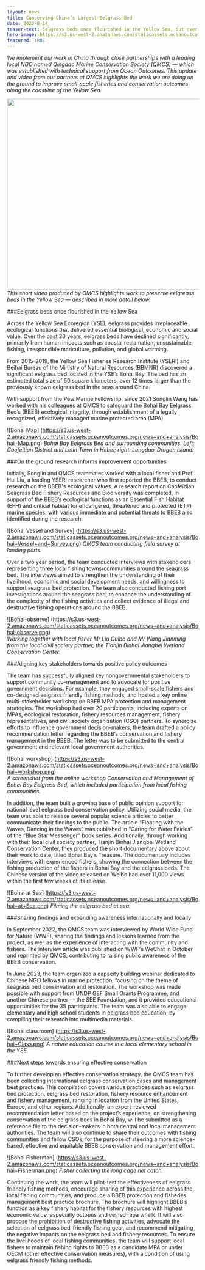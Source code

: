 ```yaml
---
layout: news
title: Conserving China’s Largest Eelgrass Bed
date: 2023-8-14
teaser-text: Eelgrass beds once flourished in the Yellow Sea, but over the past 30 years, eelgrass beds have declined significantly. We are working with our partners Qingdao Marine Conservation Society in China to reverse this decline.
hero-image: https://s3.us-west-2.amazonaws.com/staticassets.oceanoutcomes.org/news+and+analysis/Bohai+Painting.jpeg
featured: TRUE
---
```

*We implement our work in China through close partnerships with a leading local NGO named Qingdao Marine Conservation Society (QMCS) — which was established with technical support from Ocean Outcomes. This update and video from our partners at QMCS highlights the work we are doing on the ground to improve small-scale fisheries and conservation outcomes along the coastline of the Yellow Sea.*

<a href="https://s3.us-west-2.amazonaws.com/staticassets.oceanoutcomes.org/news+and+analysis/Eelgrass+bed+UPDATED.mp4" target="_blank"><img src="https://s3.us-west-2.amazonaws.com/staticassets.oceanoutcomes.org/news+and+analysis/eelgrass-video-thumbnail.png" width="900" height="500" border="0" /></a>  
*This short video produced by QMCS highlights work to preserve eelgreass beds in the Yellow Sea — described in more detail below.*

###Eelgrass beds once flourished in the Yellow Sea 

Across the Yellow Sea Ecoregion (YSE), eelgrass provides irreplaceable ecological functions that delivered essential biological, economic and social value. Over the past 30 years, eelgrass beds have declined significantly, primarily from human impacts such as coastal reclamation, unsustainable fishing, irresponsible mariculture, pollution, and global warming. 

From 2015-2019, the Yellow Sea Fisheries Research Institute (YSERI) and Beihai Bureau of the Ministry of Natural Resources (BBMNR) discovered a significant eelgrass bed located in the YSE’s Bohai Bay. The bed has an estimated total size of 50 square kilometers, over 12 times larger than the previously known eelgrass bed in the seas around China. 

With support from the Pew Marine Fellowship, since 2021 Songlin Wang has worked with his colleagues at QMCS to safeguard the Bohai Bay Eelgrass Bed’s (BBEB) ecological integrity, through establishment of a legally recognized, effectively managed marine protected area (MPA). 

![Bohai Map] (https://s3.us-west-2.amazonaws.com/staticassets.oceanoutcomes.org/news+and+analysis/Bohai+Map.png)
*Bohai Bay Eelgrass Bed and surrounding communities. Left: Caofeitian District and Letin Town in Hebei; right: Longdao-Dragon Island.*

###On the ground research informs improvement opportunities

Initially, Songlin and QMCS teammates worked with a local fisher and Prof. Hui Liu, a leading YSERI researcher who first reported the BBEB, to conduct research on the BBEB's ecological values. A research report on Caofeidian Seagrass Bed Fishery Resources and Biodiversity was completed, in support of the BBEB’s ecological functions as an Essential Fish Habitat (EFH) and critical habitat for endangered, threatened and protected (ETP) marine species, with various immediate and potential threats to BBEB also identified during the research. 

![Bohai Vessel and Survey] (https://s3.us-west-2.amazonaws.com/staticassets.oceanoutcomes.org/news+and+analysis/Bohai+Vessel+and+Survey.png)
*QMCS team conducting field survey at landing ports.* 
  
Over a two year period, the team conducted interviews with stakeholders representing three local fishing towns/communities around the seagrass bed. The interviews aimed to strengthen the understanding of their livelihood, economic and social development needs, and willingness to support seagrass bed protection. The team also conducted fishing port investigations around the seagrass bed, to enhance the understanding of the complexity of the fishing activities and collect evidence of illegal and destructive fishing operations around the BBEB. 

![Bohai-observe] (https://s3.us-west-2.amazonaws.com/staticassets.oceanoutcomes.org/news+and+analysis/Bohai-observe.png)   
*Working together with local fisher Mr Liu Cuibo and Mr Wang Jianming from the local civil society partner, the Tianjin Binhai Jiangbei Wetland Conservation Center.* 

###Aligning key stakeholders towards positive policy outcomes

The team has successfully aligned key nongovernmental stakeholders to support community co-management and to advocate for positive government decisions. For example, they engaged small-scale fishers and co-designed eelgrass friendly fishing methods, and hosted a key online multi-stakeholder workshop on BBEB MPA protection and management strategies. The workshop had over 20 participants, including experts on MPAs, ecological restoration, fishery resources management, fishery representatives, and civil society organization (CSO) partners. To synergize efforts to influence government decision-makers, the team drafted a policy recommendation letter regarding the BBEB’s conservation and fishery management in the BBEB. The letter was to be submitted to the central government and relevant local government authorities. 

![Bohai workshop] (https://s3.us-west-2.amazonaws.com/staticassets.oceanoutcomes.org/news+and+analysis/Bohai+workshop.png)   
*A screenshot from the online workshop Conservation and Management of Bohai Bay Eelgrass Bed, which included participation from local fishing communities.*

In addition, the team built a growing base of public opinion support for national level eelgrass bed conservation policy. Utilizing social media, the team was able to release several popular science articles to better communicate their findings to the public. The article “Floating with the Waves, Dancing in the Waves” was published in “Caring for Water Fairies” of the “Blue Star Messenger” book series. Additionally, through working with their local civil society partner, Tianjin Binhai Jiangbei Wetland Conservation Center, they produced the short documentary above about their work to date, titled Bohai Bay’s Treasure. The documentary includes interviews with experienced fishers, showing the connection between the fishing production of the fishers in Bohai Bay and the eelgrass beds. The Chinese version of the video released on Weibo had over 11,000 views within the first few weeks of its release. 

![Bohai at Sea] (https://s3.us-west-2.amazonaws.com/staticassets.oceanoutcomes.org/news+and+analysis/Bohai+at+Sea.png)
*Filming the eelgrass bed at sea.*

###Sharing findings and expanding awareness internationally and locally

In September 2022, the QMCS team was interviewed by World Wide Fund for Nature (WWF), sharing the findings and lessons learned from the project, as well as the experience of interacting with the community and fishers. The interview article was published on WWF's WeChat in October and reprinted by QMCS, contributing to raising public awareness of the BBEB conservation.

In June 2023, the team organized a capacity building webinar dedicated to Chinese NGO fellows in marine protection, focusing on the theme of seagrass bed conservation and restoration. The workshop was made possible with support from UNDP GEF Small Grants Programme, and another Chinese partner — the SEE Foundation, and it provided educational opportunities for the 35 participants. The team was also able to engage elementary and high school students in eelgrass bed education, by compiling their research into multimedia materials. 

![Bohai classroom] (https://s3.us-west-2.amazonaws.com/staticassets.oceanoutcomes.org/news+and+analysis/Bohai+Class.png)
*A nature education course in a local elementary school in the YSE.*

###Next steps towards ensuring effective conservation

To further develop an effective conservation strategy, the QMCS team has been collecting international eelgrass conservation cases and management best practices. This compilation covers various practices such as eelgrass bed protection, eelgrass bed restoration, fishery resource enhancement and fishery management, ranging in location from  the United States, Europe, and other regions. Additionally, an expert-reviewed recommendation letter based on the project’s experience, on strengthening conservation of the eelgrass beds in Bohai Bay, will be submitted as a reference file to the decision-makers in both central and local management authorities. The team will also continue to share their outcomes with fishing communities and fellow CSOs, for the purpose of steering a more science-based, effective and equitable BBEB conservation and management effort.

![Bohai Fisherman] (https://s3.us-west-2.amazonaws.com/staticassets.oceanoutcomes.org/news+and+analysis/Bohai+Fisherman.png)
*Fisher collecting the long cage net catch.*

Continuing the work, the team will pilot-test the effectiveness of eelgrass friendly fishing methods, encourage sharing of this experience across the local fishing communities, and produce a BBEB protection and fisheries management best practice brochure. The brochure will highlight BBEB’s function as a key fishery habitat for the fishery resources with highest economic value, especially octopus and veined rapa whelk. It will also propose the prohibition of destructive fishing activities, advocate the selection of eelgrass bed-friendly fishing gear, and recommend mitigating the negative impacts on the eelgrass bed and fishery resources. To ensure the livelihoods of local fishing communities, the team will support local fishers to maintain fishing rights to BBEB as a candidate MPA or under OECM (other effective conservation measures), with a condition of using eelgrass friendly fishing methods.
